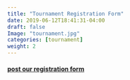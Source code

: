 ```yaml
---
title: "Tournament Registration Form"
date: 2019-06-12T18:41:31-04:00
draft: false
Image: "tournament.jpg"
categories: [tournament]
weight: 2
---
```


#### <a href="http://inspiring-babbage-1f1f32.netlify.com/registration_form/">post our registration form</a>